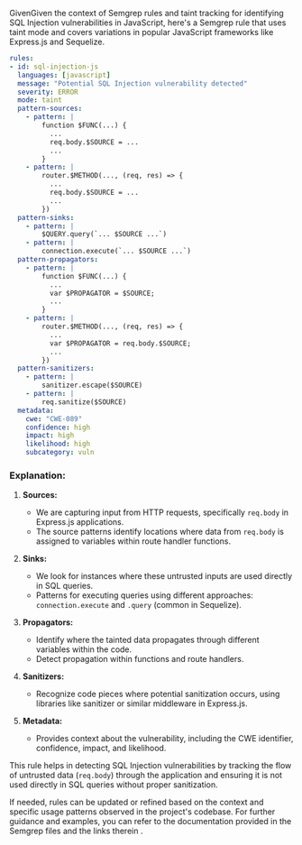 GivenGiven the context of Semgrep rules and taint tracking for identifying SQL Injection vulnerabilities in JavaScript, here's a Semgrep rule that uses taint mode and covers variations in popular JavaScript frameworks like Express.js and Sequelize.

```yaml
rules:
- id: sql-injection-js
  languages: [javascript]
  message: "Potential SQL Injection vulnerability detected"
  severity: ERROR
  mode: taint
  pattern-sources:
    - pattern: |
        function $FUNC(...) {
          ...
          req.body.$SOURCE = ...
          ...
        }
    - pattern: |
        router.$METHOD(..., (req, res) => {
          ...
          req.body.$SOURCE = ...
          ...
        })
  pattern-sinks:
    - pattern: |
        $QUERY.query(`... $SOURCE ...`)
    - pattern: |
        connection.execute(`... $SOURCE ...`)
  pattern-propagators:
    - pattern: |
        function $FUNC(...) {
          ...
          var $PROPAGATOR = $SOURCE;
          ...
        }
    - pattern: |
        router.$METHOD(..., (req, res) => {
          ...
          var $PROPAGATOR = req.body.$SOURCE;
          ...
        })
  pattern-sanitizers:
    - pattern: |
        sanitizer.escape($SOURCE)
    - pattern: |
        req.sanitize($SOURCE)
  metadata:
    cwe: "CWE-089"
    confidence: high
    impact: high
    likelihood: high
    subcategory: vuln
```

### Explanation:

1. **Sources:**
    - We are capturing input from HTTP requests, specifically `req.body` in Express.js applications.
    - The source patterns identify locations where data from `req.body` is assigned to variables within route handler functions.

2. **Sinks:**
    - We look for instances where these untrusted inputs are used directly in SQL queries.
    - Patterns for executing queries using different approaches: `connection.execute` and `.query` (common in Sequelize).

3. **Propagators:**
    - Identify where the tainted data propagates through different variables within the code.
    - Detect propagation within functions and route handlers.

4. **Sanitizers:**
    - Recognize code pieces where potential sanitization occurs, using libraries like sanitizer or similar middleware in Express.js.

5. **Metadata:**
    - Provides context about the vulnerability, including the CWE identifier, confidence, impact, and likelihood.

This rule helps in detecting SQL Injection vulnerabilities by tracking the flow of untrusted data (`req.body`) through the application and ensuring it is not used directly in SQL queries without proper sanitization.

If needed, rules can be updated or refined based on the context and specific usage patterns observed in the project's codebase. For further guidance and examples, you can refer to the documentation provided in the Semgrep files and the links therein   .